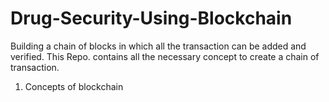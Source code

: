 # Drug-Security-Using-Blockchain

Building a chain of blocks in which all the transaction can be added and verified.
This Repo. contains all the necessary concept to create a chain of transaction.


1.  Concepts of blockchain
